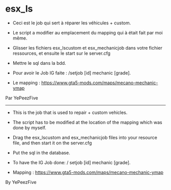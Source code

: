 # esx_ls

- Ceci est le job qui sert à réparer les véhicules + custom.

- Le script a modifier au emplacement du mapping qui à était fait par moi même. 

- Glisser les fichiers esx_lscustom et esx_mechanicjob dans votre fichier ressources, et ensuite le start sur le server.cfg
- Mettre le sql dans la bdd. 
- Pour avoir le Job IG faite : /setjob [id] mechanic [grade].

- Le mapping : https://www.gta5-mods.com/maps/mecano-mechanic-ymap

Par YePeezFive

------------

- This is the job that is used to repair + custom vehicles.

- The script has to be modified at the location of the mapping which was done by myself.

- Drag the esx_lscustom and esx_mechanicjob files into your resource file, and then start it on the server.cfg
- Put the sql in the database.
- To have the IG Job done: / setjob [id] mechanic [grade].

- Mapping : https://www.gta5-mods.com/maps/mecano-mechanic-ymap

By YePeezFive
